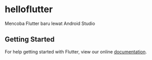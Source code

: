 # helloflutter

Mencoba Flutter baru lewat Android Studio

## Getting Started

For help getting started with Flutter, view our online
[documentation](https://flutter.io/).
